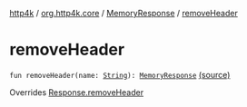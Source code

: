 [http4k](../../index.md) / [org.http4k.core](../index.md) / [MemoryResponse](index.md) / [removeHeader](./remove-header.md)

# removeHeader

`fun removeHeader(name: `[`String`](https://kotlinlang.org/api/latest/jvm/stdlib/kotlin/-string/index.html)`): `[`MemoryResponse`](index.md) [(source)](https://github.com/http4k/http4k/blob/master/http4k-core/src/main/kotlin/org/http4k/core/http.kt#L226)

Overrides [Response.removeHeader](../-response/remove-header.md)

